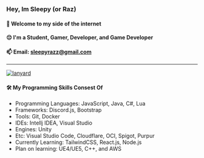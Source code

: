 <h3><b>Hey, Im Sleepy (or Raz)</b></h3>
<h4>👋 Welcome to my side of the internet</h4>
<h4>😔 I'm a Student, Gamer, Developer, and Game Developer</h4>
<h4>📫 Email: <a href="mailto:sleepyrazz@gmail.com">sleepyrazz@gmail.com</a></h4>
<hr/>

<a href="https://pogatory.com">
    <img alt="lanyard" src="https://lanyard.cnrad.dev/api/321798617776259073"/>
</a>

<h4>🛠️ My Programming Skills Consest Of</h4>
<ul>
    <li>Programming Languages: JavaScript, Java, C#, Lua</li>
    <li>Frameworks: Discord.js, Bootstrap</li>
    <li>Tools: Git, Docker</li>
    <li>IDEs: Intellj IDEA, Visual Studio</li>
    <li>Engines: Unity</li>
    <li>Etc: Visual Studio Code, Cloudflare, OCI, Spigot, Purpur</li>
    <li>Currently Learning: TailwindCSS, React.js, Node.js</li>
    <li>Plan on learning: UE4/UE5, C++, and AWS</li>
</ul>
<!--
**SleepyRaz/SleepyRaz** is a ✨ _special_ ✨ repository because its `README.md` (this file) appears on your GitHub profile.

Here are some ideas to get you started:

- 🔭 I’m currently working on ...
- 🌱 I’m currently learning ...
- 👯 I’m looking to collaborate on ...
- 🤔 I’m looking for help with ...
- 💬 Ask me about ...
- 📫 How to reach me: ...
- 😄 Pronouns: ...
- ⚡ Fun fact: ...
-->
